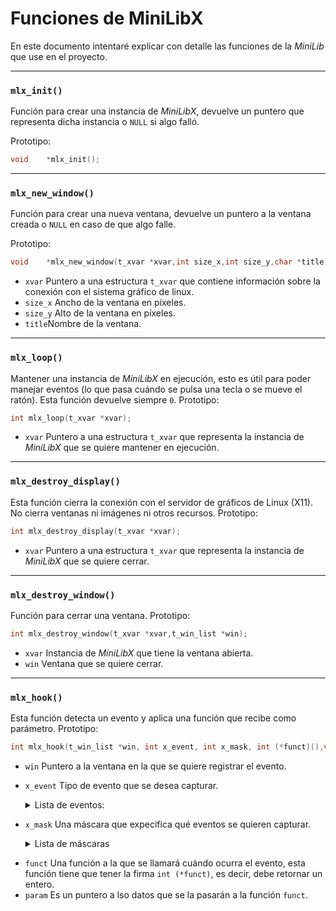# Funciones de MiniLibX
En este documento intentaré explicar con detalle las funciones de la _MiniLib_ que use en el proyecto.

---

### `mlx_init()`
Función para crear una instancia de _MiniLibX_, devuelve un puntero que representa dicha instancia o `NULL` si algo falló.

Prototipo:
```C
void	*mlx_init();
```

---

### `mlx_new_window()`
Función para crear una nueva ventana, devuelve un puntero a la ventana creada o `NULL` en caso de que algo falle.

Prototipo:
```C
void	*mlx_new_window(t_xvar *xvar,int size_x,int size_y,char *title);
```
- `xvar` Puntero a una estructura `t_xvar` que contiene información sobre la conexión con el sistema gráfico de linux.
- `size_x` Ancho de la ventana en píxeles.
- `size_y` Alto de la ventana en píxeles.
- `title`Nombre de la ventana.

---

### `mlx_loop()`
Mantener una instancia de _MiniLibX_ en ejecución, esto es útil para poder manejar eventos (lo que pasa cuándo se pulsa una tecla o se mueve el ratón).
Esta función devuelve siempre `0`.
Prototipo:
```C
int	mlx_loop(t_xvar *xvar);
```
- `xvar` Puntero a una estructura `t_xvar` que representa la instancia de _MiniLibX_ que se quiere mantener en ejecución.

---

### `mlx_destroy_display()`
Esta función cierra la conexión con el servidor de gráficos de Linux (X11). No cierra ventanas ni imágenes ni otros recursos.
Prototipo:
```C
int	mlx_destroy_display(t_xvar *xvar);
```
- `xvar` Puntero a una estructura `t_xvar` que representa la instancia de _MiniLibX_ que se quiere cerrar.
---

### `mlx_destroy_window()`
Función para cerrar una ventana.
Prototipo:
```C
int	mlx_destroy_window(t_xvar *xvar,t_win_list *win);
```
- `xvar` Instancia de _MiniLibX_ que tiene la ventana abierta.
- `win` Ventana que se quiere cerrar.

---

### `mlx_hook()`
Esta función detecta un evento y aplica una función que recibe como parámetro.
Prototipo:
```C
int	mlx_hook(t_win_list *win, int x_event, int x_mask, int (*funct)(),void *param);
```
- `win` Puntero a la ventana en la que se quiere registrar el evento.
- `x_event` Tipo de evento que se desea capturar.
	
	<details>
  <summary>Lista de eventos:</summary>
  <table>
    <tr>
      <th>Código Numérico</th>
      <th>Evento</th>
      <th>Descripción</th>
    </tr>
    <tr>
      <td>2</td>
      <td>KeyPress</td>
      <td>Se activa cuando una tecla es presionada.</td>
    </tr>
    <tr>
      <td>3</td>
      <td>KeyRelease</td>
      <td>Se activa cuando una tecla es soltada.</td>
    </tr>
    <tr>
      <td>4</td>
      <td>ButtonPress</td>
      <td>Se activa cuando se presiona un botón del ratón.</td>
    </tr>
    <tr>
      <td>5</td>
      <td>ButtonRelease</td>
      <td>Se activa cuando se suelta un botón del ratón.</td>
    </tr>
    <tr>
      <td>6</td>
      <td>MotionNotify</td>
      <td>Se activa cuando el ratón se mueve.</td>
    </tr>
    <tr>
      <td>7</td>
      <td>EnterNotify</td>
      <td>Se activa cuando el cursor entra en la ventana.</td>
    </tr>
    <tr>
      <td>8</td>
      <td>LeaveNotify</td>
      <td>Se activa cuando el cursor sale de la ventana.</td>
    </tr>
    <tr>
      <td>9</td>
      <td>FocusIn</td>
      <td>Se activa cuando la ventana gana el foco.</td>
    </tr>
    <tr>
      <td>10</td>
      <td>FocusOut</td>
      <td>Se activa cuando la ventana pierde el foco.</td>
    </tr>
    <tr>
      <td>11</td>
      <td>KeymapNotify</td>
      <td>Se activa cuando el estado del teclado cambia.</td>
    </tr>
    <tr>
      <td>12</td>
      <td>Expose</td>
      <td>Se activa cuando una parte de la ventana debe redibujarse.</td>
    </tr>
    <tr>
      <td>13</td>
      <td>GraphicsExpose</td>
      <td>Se activa cuando un área gráfica debe redibujarse.</td>
    </tr>
    <tr>
      <td>14</td>
      <td>NoExpose</td>
      <td>Se activa cuando no hay necesidad de redibujar.</td>
    </tr>
    <tr>
      <td>15</td>
      <td>VisibilityNotify</td>
      <td>Se activa cuando cambia la visibilidad de la ventana.</td>
    </tr>
    <tr>
      <td>16</td>
      <td>CreateNotify</td>
      <td>Se activa cuando se crea una ventana.</td>
    </tr>
    <tr>
      <td>17</td>
      <td>DestroyNotify</td>
      <td>Se activa cuando una ventana es destruida.</td>
    </tr>
    <tr>
      <td>18</td>
      <td>UnmapNotify</td>
      <td>Se activa cuando una ventana es ocultada.</td>
    </tr>
    <tr>
      <td>19</td>
      <td>MapNotify</td>
      <td>Se activa cuando una ventana es mostrada.</td>
    </tr>
    <tr>
      <td>20</td>
      <td>MapRequest</td>
      <td>Se activa cuando una ventana solicita ser mostrada.</td>
    </tr>
    <tr>
      <td>21</td>
      <td>ReparentNotify</td>
      <td>Se activa cuando una ventana cambia de padre.</td>
    </tr>
    <tr>
      <td>22</td>
      <td>ConfigureNotify</td>
      <td>Se activa cuando la ventana cambia de tamaño o posición.</td>
    </tr>
    <tr>
      <td>23</td>
      <td>ConfigureRequest</td>
      <td>Se activa cuando una ventana solicita cambiar su tamaño o posición.</td>
    </tr>
    <tr>
      <td>24</td>
      <td>GravityNotify</td>
      <td>Se activa cuando cambia la gravedad de la ventana.</td>
    </tr>
    <tr>
      <td>25</td>
      <td>ResizeRequest</td>
      <td>Se activa cuando una ventana solicita ser redimensionada.</td>
    </tr>
    <tr>
      <td>26</td>
      <td>CirculateNotify</td>
      <td>Se activa cuando cambia el orden de apilamiento de la ventana.</td>
    </tr>
    <tr>
      <td>27</td>
      <td>CirculateRequest</td>
      <td>Se activa cuando una ventana solicita cambiar su orden de apilamiento.</td>
    </tr>
    <tr>
      <td>28</td>
      <td>PropertyNotify</td>
      <td>Se activa cuando una propiedad de la ventana cambia.</td>
    </tr>
    <tr>
      <td>29</td>
      <td>SelectionClear</td>
      <td>Se activa cuando la selección actual es limpiada.</td>
    </tr>
    <tr>
      <td>30</td>
      <td>SelectionRequest</td>
      <td>Se activa cuando otra aplicación solicita la selección.</td>
    </tr>
    <tr>
      <td>31</td>
      <td>SelectionNotify</td>
      <td>Se activa cuando se responde a una solicitud de selección.</td>
    </tr>
    <tr>
      <td>32</td>
      <td>ColormapNotify</td>
      <td>Se activa cuando cambia el mapa de colores de la ventana.</td>
    </tr>
    <tr>
      <td>33</td>
      <td>ClientMessage</td>
      <td>Se usa para enviar mensajes personalizados a la ventana.</td>
    </tr>
    <tr>
      <td>34</td>
      <td>MappingNotify</td>
      <td>Se activa cuando cambia el mapeo del teclado o ratón.</td>
    </tr>
    <tr>
      <td>35</td>
      <td>GenericEvent</td>
      <td>Evento genérico usado por extensiones de X11.</td>
    </tr>
  </table>
</details>

- `x_mask` Una máscara que expecifica qué eventos se quieren capturar.

	<details>
  <summary>Lista de máscaras</summary>
  <table>
    <tr>
      <th>Decimal</th>
      <th>Hexadecimal</th>
      <th>Máscara</th>
      <th>Descripción</th>
    </tr>
    <tr>
      <td>0</td>
      <td>0x000000</td>
      <td>NoEventMask</td>
      <td>No escucha ningún evento.</td>
    </tr>
    <tr>
      <td>1</td>
      <td>0x000001</td>
      <td>KeyPressMask</td>
      <td>Escucha eventos de presión de tecla.</td>
    </tr>
    <tr>
      <td>2</td>
      <td>0x000002</td>
      <td>KeyReleaseMask</td>
      <td>Escucha eventos de liberación de tecla.</td>
    </tr>
    <tr>
      <td>4</td>
      <td>0x000004</td>
      <td>ButtonPressMask</td>
      <td>Escucha eventos de presión de botón del ratón.</td>
    </tr>
    <tr>
      <td>8</td>
      <td>0x000008</td>
      <td>ButtonReleaseMask</td>
      <td>Escucha eventos de liberación de botón del ratón.</td>
    </tr>
    <tr>
      <td>16</td>
      <td>0x000010</td>
      <td>EnterWindowMask</td>
      <td>Escucha cuando el cursor entra en la ventana.</td>
    </tr>
    <tr>
      <td>32</td>
      <td>0x000020</td>
      <td>LeaveWindowMask</td>
      <td>Escucha cuando el cursor sale de la ventana.</td>
    </tr>
    <tr>
      <td>64</td>
      <td>0x000040</td>
      <td>PointerMotionMask</td>
      <td>Escucha el movimiento del cursor.</td>
    </tr>
    <tr>
      <td>128</td>
      <td>0x000080</td>
      <td>PointerMotionHintMask</td>
      <td>Reduce la cantidad de eventos de movimiento del cursor.</td>
    </tr>
    <tr>
      <td>256</td>
      <td>0x000100</td>
      <td>Button1MotionMask</td>
      <td>Escucha el movimiento del cursor con el botón 1 presionado.</td>
    </tr>
    <tr>
      <td>512</td>
      <td>0x000200</td>
      <td>Button2MotionMask</td>
      <td>Escucha el movimiento del cursor con el botón 2 presionado.</td>
    </tr>
    <tr>
      <td>1024</td>
      <td>0x000400</td>
      <td>Button3MotionMask</td>
      <td>Escucha el movimiento del cursor con el botón 3 presionado.</td>
    </tr>
    <tr>
      <td>2048</td>
      <td>0x000800</td>
      <td>Button4MotionMask</td>
      <td>Escucha el movimiento del cursor con el botón 4 presionado.</td>
    </tr>
    <tr>
      <td>4096</td>
      <td>0x001000</td>
      <td>Button5MotionMask</td>
      <td>Escucha el movimiento del cursor con el botón 5 presionado.</td>
    </tr>
    <tr>
      <td>8192</td>
      <td>0x002000</td>
      <td>ButtonMotionMask</td>
      <td>Escucha el movimiento del cursor con cualquier botón presionado.</td>
    </tr>
    <tr>
      <td>16384</td>
      <td>0x004000</td>
      <td>KeymapStateMask</td>
      <td>Escucha cambios en el estado del teclado.</td>
    </tr>
    <tr>
      <td>32768</td>
      <td>0x008000</td>
      <td>ExposureMask</td>
      <td>Escucha eventos cuando una ventana necesita ser redibujada.</td>
    </tr>
    <tr>
      <td>65536</td>
      <td>0x010000</td>
      <td>VisibilityChangeMask</td>
      <td>Escucha cambios en la visibilidad de la ventana.</td>
    </tr>
    <tr>
      <td>131072</td>
      <td>0x020000</td>
      <td>StructureNotifyMask</td>
      <td>Escucha cambios en la estructura de la ventana.</td>
    </tr>
    <tr>
      <td>262144</td>
      <td>0x040000</td>
      <td>ResizeRedirectMask</td>
      <td>Escucha solicitudes de cambio de tamaño de la ventana.</td>
    </tr>
    <tr>
      <td>524288</td>
      <td>0x080000</td>
      <td>SubstructureNotifyMask</td>
      <td>Escucha cambios en la estructura de las subventanas.</td>
    </tr>
    <tr>
      <td>1048576</td>
      <td>0x100000</td>
      <td>SubstructureRedirectMask</td>
      <td>Escucha solicitudes de cambio de estructura de subventanas.</td>
    </tr>
    <tr>
      <td>2097152</td>
      <td>0x200000</td>
      <td>FocusChangeMask</td>
      <td>Escucha eventos de cambio de foco de la ventana.</td>
    </tr>
    <tr>
      <td>4194304</td>
      <td>0x400000</td>
      <td>PropertyChangeMask</td>
      <td>Escucha cambios en las propiedades de la ventana.</td>
    </tr>
    <tr>
      <td>8388608</td>
      <td>0x800000</td>
      <td>ColormapChangeMask</td>
      <td>Escucha cambios en el mapa de colores de la ventana.</td>
    </tr>
    <tr>
      <td>16777216</td>
      <td>0x1000000</td>
      <td>OwnerGrabButtonMask</td>
      <td>Evita que otras aplicaciones intercepten eventos de botón mientras están presionados.</td>
    </tr>
  </table>
</details>


- `funct` Una función a la que se llamará cuándo ocurra el evento, esta función tiene que tener la firma `int (*funct)`, es decir, debe retornar un entero.
- `param` Es un puntero a lso datos que se la pasarán a la función `funct`.

